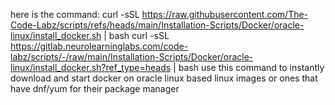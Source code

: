 here is the command: 
curl -sSL https://raw.githubusercontent.com/The-Code-Labz/scripts/refs/heads/main/Installation-Scripts/Docker/oracle-linux/install_docker.sh | bash
curl -sSL https://gitlab.neurolearninglabs.com/code-labz/scripts/-/raw/main/Installation-Scripts/Docker/oracle-linux/install_docker.sh?ref_type=heads | bash
use this command to instantly download and start docker on oracle linux based linux images or ones that have dnf/yum for their package manager 